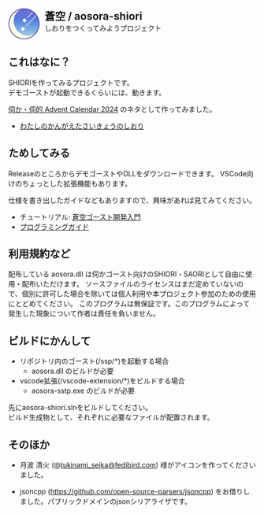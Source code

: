 <div style="display:flex">
    <img src="assets/aosora-icon.svg" width="64">
    <div style="margin-left: 10px">
        <h2 style="display:inline">蒼空 / aosora-shiori</h2><br>
        しおりをつくってみようプロジェクト
    </div>
</div>

## これはなに？
SHIORIを作ってみるプロジェクトです。  
デモゴーストが起動できるくらいには、動きます。

[伺か・伺的 Advent Calendar 2024](https://adventar.org/calendars/10049) のネタとして作ってみました。  
* [わたしのかんがえたさいきょうのしおり ](https://note.com/kanade_lab/n/n7925c86d94eb)

## ためしてみる
ReleaseのところからデモゴーストやDLLをダウンロードできます。
VSCode向けのちょっとした拡張機能もあります。

仕様を書き出したガイドなどもありますので、興味があれば見てみてください。  
* チュートリアル: [蒼空ゴースト開発入門](https://github.com/kanadelab/aosora-shiori/wiki/%E8%92%BC%E7%A9%BA%E3%82%B4%E3%83%BC%E3%82%B9%E3%83%88%E9%96%8B%E7%99%BA%E5%85%A5%E9%96%80)
* [プログラミングガイド](https://github.com/kanadelab/aosora-shiori/wiki/%E3%83%97%E3%83%AD%E3%82%B0%E3%83%A9%E3%83%9F%E3%83%B3%E3%82%B0%E3%82%AC%E3%82%A4%E3%83%89)

## 利用規約など
配布している aosora.dll は伺かゴースト向けのSHIORI・SAORIとして自由に使用・配布いただけます。
ソースファイルのライセンスはまだ定めていないので、個別に許可した場合を除いては個人利用や本プロジェクト参加のための使用にとどめてください。
このプログラムは無保証です。このプログラムによって発生した現象について作者は責任を負いません。

## ビルドにかんして
* リポジトリ内のゴースト(/ssp/*)を起動する場合
  * aosora.dll のビルドが必要
* vscode拡張(/vscode-extension/*)をビルドする場合
  * aosora-sstp.exe のビルドが必要

先にaosora-shiori.slnをビルドしてください。  
ビルド生成物として、それぞれに必要なファイルが配置されます。

## そのほか
* 月波 清火 (@tukinami_seika@fedibird.com) 様がアイコンを作ってくださいました。

* jsoncpp (https://github.com/open-source-parsers/jsoncpp) をお借りしました。パブリックドメインのjsonシリアライザです。
